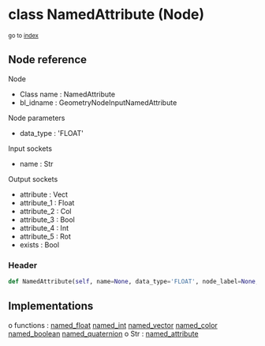 # class NamedAttribute (Node)

<sub>go to [index](/docs/index.md)</sub>

## Node reference

Node
 - Class name : NamedAttribute
 - bl_idname : GeometryNodeInputNamedAttribute

Node parameters
 - data_type : 'FLOAT'

Input sockets
 - name : Str

Output sockets
 - attribute : Vect
 - attribute_1 : Float
 - attribute_2 : Col
 - attribute_3 : Bool
 - attribute_4 : Int
 - attribute_5 : Rot
 - exists : Bool

### Header

``` python
def NamedAttribute(self, name=None, data_type='FLOAT', node_label=None, node_color=None):
```

## Implementations

o functions : [named_float](/docs/classes/named_float.md) [named_int](/docs/classes/named_int.md) [named_vector](/docs/classes/named_vector.md) [named_color](/docs/classes/named_color.md) [named_boolean](/docs/classes/named_boolean.md) [named_quaternion](/docs/classes/named_quaternion.md)
o Str : [named_attribute](/docs/classes/named_attribute.md) 

